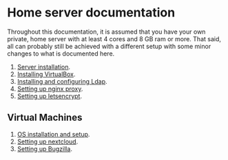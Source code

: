 Home server documentation
=========================

Throughout this documentation, it is assumed that you have your own private, home server with at least 4 cores and 8 GB ram or more. That said, all can probably still be achieved with a different setup with some minor changes to what is documented here.

1. [Server installation](server-installation.md).
2. [Installing VirtualBox](installing-virtualbox.md).
3. [Installing and configuring Ldap](ldap-setup.md).
4. [Setting up nginx proxy](nginx-proxy-setup.md).
5. [Setting up letsencrypt](letsencrypt.md).

Virtual Machines
----------------

1. [OS installation and setup](new-ubuntu-server-vm.md).
2. [Setting up nextcloud](nextcloud-file-hosting.md).
3. [Setting up Bugzilla](bugzilla.md).
